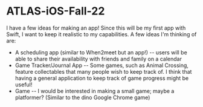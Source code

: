 # ATLAS-iOS-Fall-22

I have a few ideas for making an app! Since this will be my first app with Swift, I want to keep it realistic to my capabilities. A few ideas I'm thinking of are:

* A scheduling app (similar to When2meet but an app!) -- users will be able to share their availability with friends and family on a calendar
* Game Tracker/Journal App -- Some games, such as Animal Crossing, feature collectables that many people wish to keep track of. I think that having a general application to keep track of game progress might be useful!
* Game -- I would be interested in making a small game; maybe a platformer? (Similar to the dino Google Chrome game)
